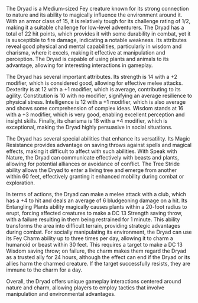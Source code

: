 The Dryad is a Medium-sized Fey creature known for its strong connection to nature and its ability to magically influence the environment around it. With an armor class of 15, it is relatively tough for its challenge rating of 1/2, making it a suitable challenge for low-level adventurers. The Dryad has a total of 22 hit points, which provides it with some durability in combat, yet it is susceptible to fire damage, indicating a notable weakness. Its attributes reveal good physical and mental capabilities, particularly in wisdom and charisma, where it excels, making it effective at manipulation and perception. The Dryad is capable of using plants and animals to its advantage, allowing for interesting interactions in gameplay.

The Dryad has several important attributes. Its strength is 14 with a +2 modifier, which is considered good, allowing for effective melee attacks. Dexterity is at 12 with a +1 modifier, which is average, contributing to its agility. Constitution is 10 with no modifier, signifying an average resilience to physical stress. Intelligence is 12 with a +1 modifier, which is also average and shows some comprehension of complex ideas. Wisdom stands at 16 with a +3 modifier, which is very good, enabling excellent perception and insight skills. Finally, its charisma is 18 with a +4 modifier, which is exceptional, making the Dryad highly persuasive in social situations.

The Dryad has several special abilities that enhance its versatility. Its Magic Resistance provides advantage on saving throws against spells and magical effects, making it difficult to affect with such abilities. With Speak with Nature, the Dryad can communicate effectively with beasts and plants, allowing for potential alliances or avoidance of conflict. The Tree Stride ability allows the Dryad to enter a living tree and emerge from another within 60 feet, effectively granting it enhanced mobility during combat or exploration.

In terms of actions, the Dryad can make a melee attack with a club, which has a +4 to hit and deals an average of 6 bludgeoning damage on a hit. Its Entangling Plants ability magically causes plants within a 20-foot radius to erupt, forcing affected creatures to make a DC 13 Strength saving throw, with a failure resulting in them being restrained for 1 minute. This ability transforms the area into difficult terrain, providing strategic advantages during combat. For socially manipulating its environment, the Dryad can use its Fey Charm ability up to three times per day, allowing it to charm a humanoid or beast within 30 feet. This requires a target to make a DC 13 Wisdom saving throw; on failure, the charm makes them regard the Dryad as a trusted ally for 24 hours, although the effect can end if the Dryad or its allies harm the charmed creature. If the target successfully resists, they are immune to the charm for a day.

Overall, the Dryad offers unique gameplay interactions centered around nature and charm, allowing players to employ tactics that involve manipulation and environmental advantages.